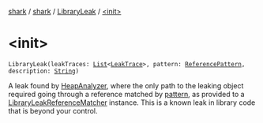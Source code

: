 [shark](../../index.md) / [shark](../index.md) / [LibraryLeak](index.md) / [&lt;init&gt;](./-init-.md)

# &lt;init&gt;

`LibraryLeak(leakTraces: `[`List`](https://kotlinlang.org/api/latest/jvm/stdlib/kotlin.collections/-list/index.html)`<`[`LeakTrace`](../-leak-trace/index.md)`>, pattern: `[`ReferencePattern`](../-reference-pattern/index.md)`, description: `[`String`](https://kotlinlang.org/api/latest/jvm/stdlib/kotlin/-string/index.html)`)`

A leak found by [HeapAnalyzer](../-heap-analyzer/index.md), where the only path to the leaking object required going
through a reference matched by [pattern](pattern.md), as provided to a [LibraryLeakReferenceMatcher](../-library-leak-reference-matcher/index.md)
instance. This is a known leak in library code that is beyond your control.


